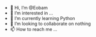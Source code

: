 - 👋 Hi, I’m @Eobam
- 👀 I’m interested in ...
- 🌱 I’m currently learning Python
- 💞️ I’m looking to collaborate on nothing
- 📫 How to reach me ...

<!---
Eobam/Eobam is a ✨ special ✨ repository because its `README.md` (this file) appears on your GitHub profile.
You can click the Preview link to take a look at your changes.
--->

